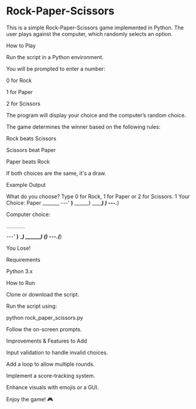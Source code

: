 # Rock-Paper-Scissors
This is a simple Rock-Paper-Scissors game implemented in Python. The user plays against the computer, which randomly selects an option.

How to Play

Run the script in a Python environment.

You will be prompted to enter a number:

0 for Rock

1 for Paper

2 for Scissors

The program will display your choice and the computer’s random choice.

The game determines the winner based on the following rules:

Rock beats Scissors

Scissors beat Paper

Paper beats Rock

If both choices are the same, it's a draw.

Example Output

What do you choose? Type 0 for Rock, 1 for Paper or 2 for Scissors.
1
Your Choice: Paper
    _______
---'   ____)____
          ______)
          _______)
         _______)
---.__________)

Computer choice:

    _______
---'   ____)____
          ______)
       __________)
      (____)
---.__(___)

You Lose!

Requirements

Python 3.x

How to Run

Clone or download the script.

Run the script using:

python rock_paper_scissors.py

Follow the on-screen prompts.

Improvements & Features to Add

Input validation to handle invalid choices.

Add a loop to allow multiple rounds.

Implement a score-tracking system.

Enhance visuals with emojis or a GUI.

Enjoy the game! 🎮

